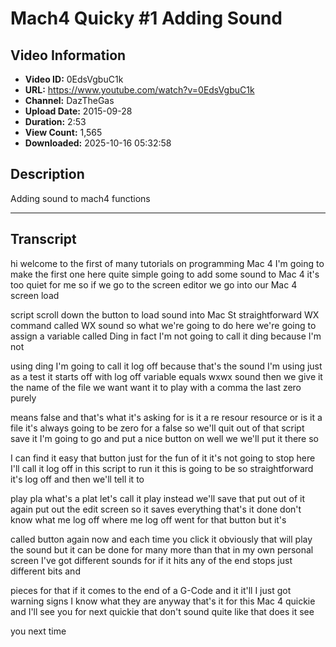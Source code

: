 # Mach4 Quicky #1  Adding Sound

## Video Information

- **Video ID:** 0EdsVgbuC1k
- **URL:** https://www.youtube.com/watch?v=0EdsVgbuC1k
- **Channel:** DazTheGas
- **Upload Date:** 2015-09-28
- **Duration:** 2:53
- **View Count:** 1,565
- **Downloaded:** 2025-10-16 05:32:58

## Description

Adding sound to mach4 functions

---

## Transcript

hi welcome to the first of many tutorials on programming Mac 4 I'm going to make the first one here quite simple going to add some sound to Mac 4 it's too quiet for me so if we go to the screen editor we go into our Mac 4 screen load

script scroll down the button to load sound into Mac St straightforward WX command called WX sound so what we're going to do here we're going to assign a variable called Ding in fact I'm not going to call it ding because I'm not

using ding I'm going to call it log off because that's the sound I'm using just as a test it starts off with log off variable equals wxwx sound then we give it the name of the file we want want it to play with a comma the last zero purely

means false and that's what it's asking for is it a re resour resource or is it a file it's always going to be zero for a false so we'll quit out of that script save it I'm going to go and put a nice button on well we we'll put it there so

I can find it easy that button just for the fun of it it's not going to stop here I'll call it log off in this script to run it this is going to be so straightforward it's log off and then we'll tell it to

play pla what's a plat let's call it play instead we'll save that put out of it again put out the edit screen so it saves everything that's it done don't know what me log off where me log off went for that button but it's

called button again now and each time you click it obviously that will play the sound but it can be done for many more than that in my own personal screen I've got different sounds for if it hits any of the end stops just different bits and

pieces for that if it comes to the end of a G-Code and it it'll I just got warning signs I know what they are anyway that's it for this Mac 4 quickie and I'll see you for next quickie that don't sound quite like that does it see

you next time
